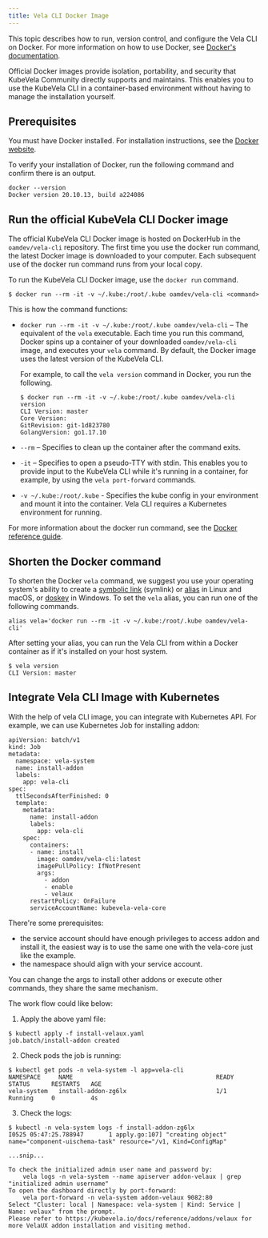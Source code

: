 ```yaml
---
title: Vela CLI Docker Image
---
```


This topic describes how to run, version control, and configure the Vela CLI on Docker. For more information on how to use Docker, see [Docker's documentation](https://docs.docker.com/).

Official Docker images provide isolation, portability, and security that KubeVela Community directly supports and maintains. This enables you to use the KubeVela CLI in a container-based environment without having to manage the installation yourself.

## Prerequisites

You must have Docker installed. For installation instructions, see the [Docker website](https://docs.docker.com/install/).

To verify your installation of Docker, run the following command and confirm there is an output.

```
docker --version
Docker version 20.10.13, build a224086
```

## Run the official KubeVela CLI Docker image

The official KubeVela CLI Docker image is hosted on DockerHub in the `oamdev/vela-cli` repository. The first time you use the docker run command, the latest Docker image is downloaded to your computer. Each subsequent use of the docker run command runs from your local copy.

To run the KubeVela CLI Docker image, use the `docker run` command.

```
$ docker run --rm -it -v ~/.kube:/root/.kube oamdev/vela-cli <command>
```

This is how the command functions:

* `docker run --rm -it -v ~/.kube:/root/.kube oamdev/vela-cli` – The equivalent of the `vela` executable. Each time you run this command, Docker spins up a container of your downloaded `oamdev/vela-cli` image, and executes your `vela` command. By default, the Docker image uses the latest version of the KubeVela CLI.

    For example, to call the `vela version` command in Docker, you run the following.
    ```
    $ docker run --rm -it -v ~/.kube:/root/.kube oamdev/vela-cli version
    CLI Version: master
    Core Version:
    GitRevision: git-1d823780
    GolangVersion: go1.17.10
    ```

* `--rm` – Specifies to clean up the container after the command exits.

* `-it` – Specifies to open a pseudo-TTY with stdin. This enables you to provide input to the KubeVela CLI while it's running in a container, for example, by using the `vela port-forward` commands. 

* `-v ~/.kube:/root/.kube` - Specifies the kube config in your environment and mount it into the container. Vela CLI requires a Kubernetes environment for running.

For more information about the docker run command, see the [Docker reference guide](https://docs.docker.com/engine/reference/run/).

## Shorten the Docker command

To shorten the Docker `vela` command, we suggest you use your operating system's ability to create a [symbolic link](https://www.linux.com/tutorials/understanding-linux-links/) (symlink) or [alias](https://www.linux.com/tutorials/aliases-diy-shell-commands/) in Linux and macOS, or [doskey](https://docs.microsoft.com/en-us/windows-server/administration/windows-commands/doskey) in Windows. To set the `vela` alias, you can run one of the following commands.

```
alias vela='docker run --rm -it -v ~/.kube:/root/.kube oamdev/vela-cli'
```

After setting your alias, you can run the Vela CLI from within a Docker container as if it's installed on your host system.

```
$ vela version
CLI Version: master
```

## Integrate Vela CLI Image with Kubernetes

With the help of vela CLI image, you can integrate with Kubernetes API. For example, we can use Kubernetes Job for installing addon:

```
apiVersion: batch/v1
kind: Job
metadata:
  namespace: vela-system
  name: install-addon
  labels:
    app: vela-cli
spec:
  ttlSecondsAfterFinished: 0
  template:
    metadata:
      name: install-addon
      labels:
        app: vela-cli
    spec:
      containers:
      - name: install
        image: oamdev/vela-cli:latest
        imagePullPolicy: IfNotPresent
        args:
          - addon
          - enable
          - velaux
      restartPolicy: OnFailure
      serviceAccountName: kubevela-vela-core
```

There're some prerequisites:

* the service account should have enough privileges to access addon and install it, the easiest way is to use the same one with the vela-core just like the example.
* the namespace should align with your service account.

You can change the args to install other addons or execute other commands, they share the same mechanism.

The work flow could like below:

1. Apply the above yaml file:

```
$ kubectl apply -f install-velaux.yaml
job.batch/install-addon created
```

2. Check pods the job is running:

```
$ kubectl get pods -n vela-system -l app=vela-cli
NAMESPACE     NAME                                        READY   STATUS      RESTARTS   AGE
vela-system   install-addon-zg6lx                         1/1     Running     0          4s
```

3. Check the logs:

```
$ kubectl -n vela-system logs -f install-addon-zg6lx
I0525 05:47:25.788947       1 apply.go:107] "creating object" name="component-uischema-task" resource="/v1, Kind=ConfigMap"

...snip...

To check the initialized admin user name and password by:
    vela logs -n vela-system --name apiserver addon-velaux | grep "initialized admin username"
To open the dashboard directly by port-forward:
    vela port-forward -n vela-system addon-velaux 9082:80
Select "Cluster: local | Namespace: vela-system | Kind: Service | Name: velaux" from the prompt.
Please refer to https://kubevela.io/docs/reference/addons/velaux for more VelaUX addon installation and visiting method.
```

